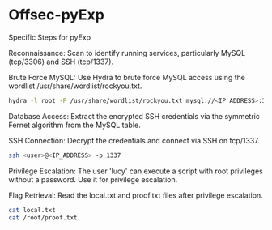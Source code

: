 # Offsec-pyExp

Specific Steps for pyExp

Reconnaissance: Scan to identify running services, particularly MySQL (tcp/3306) and SSH (tcp/1337).

Brute Force MySQL: Use Hydra to brute force MySQL access using the wordlist /usr/share/wordlist/rockyou.txt.

```bash
hydra -l root -P /usr/share/wordlist/rockyou.txt mysql://<IP_ADDRESS>:3306
```
Database Access: Extract the encrypted SSH credentials via the symmetric Fernet algorithm from the MySQL table.

SSH Connection: Decrypt the credentials and connect via SSH on tcp/1337.

```bash
ssh <user>@<IP_ADDRESS> -p 1337
```
Privilege Escalation: The user 'lucy' can execute a script with root privileges without a password. Use it for privilege escalation.

Flag Retrieval: Read the local.txt and proof.txt files after privilege escalation.

```bash
cat local.txt
cat /root/proof.txt
```

